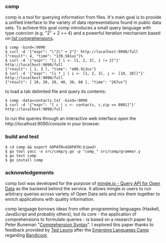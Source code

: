 ### comp

comp is a tool for querying information from files. It's main goal is
to provide a unified interface to the variety of data representations found
in public data sets. To achieve this goal comp introduces a small query
language with type coercion (e.g. "2" + 2 == 4) and a powerful iteration
mechanism based on [list comprehensions][0].

    $ comp -bind=:9090
    $ curl -d '{"expr": "\"2\" + 2"}' http://localhost:9090/full
    {"result": 4, "time": "139.581us"}%
    $ curl -d '{"expr": "[i | i <- [1, 2, 3], i != 2]"}' http://localhost:9090/full
    {"result": [ 1, 3 ], "time": "400.913us"}
    $ curl -d '{"expr": "[i * j | i <- [1, 2, 3], j <- [10, 20]]"}' http://localhost:9090/full
    {"result": [ 10, 20, 20, 40, 30, 60 ], "time": "267us"}

to load a tab delimited file and query its contents:

    $ comp -data=contacts.txt -bind=:9090
    $ curl -d '{"expr": "[ c | c <- contacts, c.zip == 8001]"}' http://localhost:9090/full

to run the queries through an interactive web interface open the http://localhost:9090/console in your browser.

### build and test

    $ cd comp && export GOPATH=$GOPATH:$(pwd)
    $ go tool yacc -o src/comp/y.go -p "comp_" src/comp/grammar.y
    $ go test comp
    $ go install comp

### acknowledgements

comp tool was developed for the purpose of [mingle.io - Query API for Open Data](https://mingle.io) as the backend 
behind the service. It allows mingle.io users to run arbitrary queries across variety of Open Data sets and mix them
together to enrich applications with quality information.

comp language borrows ideas from other programming languages (Haskell,
JavaScript and probably others), but its core - the application of
comprehensions to formulate queries - is based on a research paper by Peter
Buneman "[Comprehension Syntax][1]". I explored this paper thanks to feedback
provided by [Ted Leung][2] after the [Emerging Languages Camp][3] regarding
[Bandicoot][4].

[0]: http://en.wikipedia.org/wiki/List_comprehension "List Comprehension"
[1]: http://citeseerx.ist.psu.edu/viewdoc/summary?doi=10.1.1.26.993 "Comprehension Syntax (1994), by Peter Buneman , Leonid Libkin, Dan Suciu, Val Tannen, Limsoon Wong"
[2]: http://www.sauria.com/blog/2012/09/27/strange-loop-2012/ "Ted Leung's Blog"
[3]: https://thestrangeloop.com/preconf "Emerging Languages Camp"
[4]: http://bandilab.org "Bandicoot"
